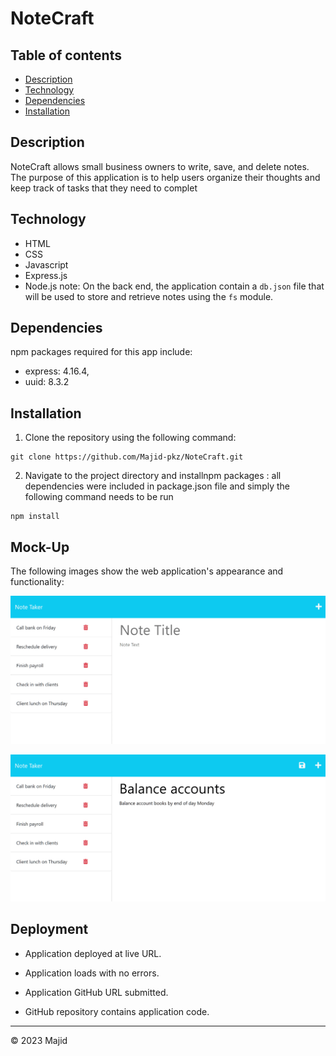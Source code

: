 # NoteCraft



## Table of contents

    
* [Description](#description)
* [Technology](#technology)  
* [Dependencies](#dependencies)    
* [Installation](#installation)

## Description

NoteCraft allows small business owners to write, save, and delete notes. The purpose of this application is to help users organize their thoughts and keep track of tasks that they need to complet



## Technology 
- HTML
- CSS
- Javascript
- Express.js
- Node.js
note: On the back end, the application contain a `db.json` file that will be used to store and retrieve notes using the `fs` module.

## Dependencies
npm packages required for this app include:
- express: 4.16.4,
-  uuid: 8.3.2

## Installation
1. Clone the repository using the following command:

```
git clone https://github.com/Majid-pkz/NoteCraft.git
```

2. Navigate to the project directory and installnpm packages :
all dependencies were included in package.json file and simply the following command needs to be run
```
npm install  
```

## Mock-Up

The following images show the web application's appearance and functionality:

![Existing notes are listed in the left-hand column with empty fields on the right-hand side for the new note’s title and text.](./public/assets/images/11-express-homework-demo-01.png)

![Note titled “Balance accounts” reads, “Balance account books by end of day Monday,” with other notes listed on the left.](./public/assets/images/11-express-homework-demo-02.png)

## Deployment

* Application deployed at live URL.

* Application loads with no errors.

* Application GitHub URL submitted.

* GitHub repository contains application code.


- - -
© 2023 Majid

